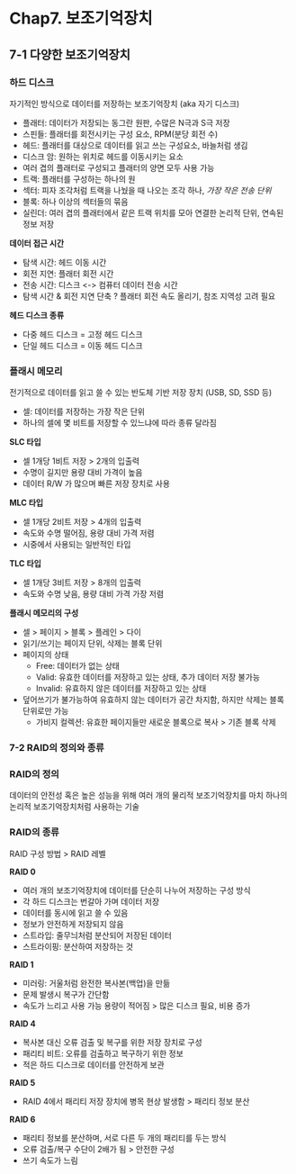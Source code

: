 # Chap7. 보조기억장치

## 7-1 다양한 보조기억장치

### 하드 디스크

자기적인 방식으로 데이터를 저장하는 보조기억장치 (aka 자기 디스크)

- 플래터: 데이터가 저장되는 동그란 원판, 수많은 N극과 S극 저장
- 스핀들: 플래터를 회전시키는 구성 요소, RPM(분당 회전 수)
- 헤드: 플래터를 대상으로 데이터를 읽고 쓰는 구성요소, 바늘처럼 생김
- 디스크 암: 원하는 위치로 헤드를 이동시키는 요소
- 여러 겹의 플래터로 구성되고 플래터의 양면 모두 사용 가능
- 트랙: 플래터를 구성하는 하나의 원
- 섹터: 피자 조각처럼 트랙을 나눴을 때 나오는 조각 하나, *가장 작은 전송 단위*
- 블록: 하나 이상의 섹터들의 묶음
- 실린더: 여러 겹의 플래터에서 같은 트랙 위치를 모아 연결한 논리적 단위, 연속된 정보 저장

**데이터 접근 시간**

- 탐색 시간: 헤드 이동 시간
- 회전 지연: 플래터 회전 시간
- 전송 시간: 디스크 <-> 컴퓨터 데이터 전송 시간
- 탐색 시간 & 회전 지연 단축 ? 플래터 회전 속도 올리기, 참조 지역성 고려 필요

**헤드 디스크 종류**

- 다중 헤드 디스크 = 고정 헤드 디스크
- 단일 헤드 디스크 = 이동 헤드 디스크

### 플래시 메모리

전기적으로 데이터를 읽고 쓸 수 있는 반도체 기반 저장 장치 (USB, SD, SSD 등)

- 셀: 데이터를 저장하는 가장 작은 단위
- 하나의 셀에 몇 비트를 저장할 수 있느냐에 따라 종류 달라짐

**SLC 타입**

- 셀 1개당 1비트 저장 > 2개의 입출력
- 수명이 길지만 용량 대비 가격이 높음
- 데이터 R/W 가 많으며 빠른 저장 장치로 사용

**MLC 타입**

- 셀 1개당 2비트 저장 > 4개의 입출력
- 속도와 수명 떨어짐, 용량 대비 가격 저렴
- 시중에서 사용되는 일반적인 타입

**TLC 타입**

- 셀 1개당 3비트 저장 > 8개의 입출력
- 속도와 수명 낮음, 용량 대비 가격 가장 저렴

**플래시 메모리의 구성**

- 셀 > 페이지 > 블록 > 플레인 > 다이
- 읽기/쓰기는 페이지 단위, 삭제는 블록 단위
- 페이지의 상태
    - Free: 데이터가 없는 상태
    - Valid: 유효한 데이터를 저장하고 있는 상태, 추가 데이터 저장 불가능
    - Invalid: 유효하지 않은 데이터를 저장하고 있는 상태
- 덮어쓰기가 불가능하여 유효하지 않는 데이터가 공간 차지함, 하지만 삭제는 블록 단위로만 가능
    - 가비지 컬렉션: 유효한 페이지들만 새로운 블록으로 복사 > 기존 블록 삭제

### 7-2 RAID의 정의와 종류

### RAID의 정의

데이터의 안전성 혹은 높은 성능을 위해 여러 개의 물리적 보조기억장치를 마치 하나의 논리적 보조기억장치처럼 사용하는 기술

### RAID의 종류

RAID 구성 방법 > RAID 레벨

**RAID 0**

- 여러 개의 보조기억장치에 데이터를 단순히 나누어 저장하는 구성 방식
- 각 하드 디스크는 번갈아 가며 데이터 저장
- 데이터를 동시에 읽고 쓸 수 있음
- 정보가 안전하게 저장되지 않음
- 스트라입: 줄무늬처럼 분산되어 저장된 데이터
- 스트라이핑: 분산하여 저장하는 것

**RAID 1**

- 미러링: 거울처럼 완전한 복사본(백업)을 만듦
- 문제 발생시 복구가 간단함
- 속도가 느리고 사용 가능 용량이 적어짐 > 많은 디스크 필요, 비용 증가

**RAID 4**

- 복사본 대신 오류 검출 및 복구를 위한 저장 장치로 구성
- 패리티 비트: 오류를 검출하고 복구하기 위한 정보
- 적은 하드 디스크로 데이터를 안전하게 보관

**RAID 5**

- RAID 4에서 패리티 저장 장치에 병목 현상 발생함 > 패리티 정보 분산

**RAID 6**

- 패리티 정보를 분산하며, 서로 다른 두 개의 패리티를 두는 방식
- 오류 검출/복구 수단이 2배가 됨 > 안전한 구성
- 쓰기 속도가 느림

